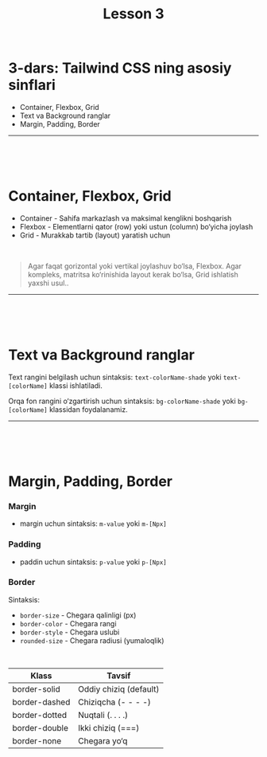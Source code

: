 <h1 style="text-align:center;">Lesson 3</h1>

<br>

# 3-dars: Tailwind CSS ning asosiy sinflari

- Container, Flexbox, Grid
- Text va Background ranglar
- Margin, Padding, Border

<hr><br><br><br>

# Container, Flexbox, Grid

- Container - Sahifa markazlash va maksimal kenglikni boshqarish
- Flexbox - Elementlarni qator (row) yoki ustun (column) bo‘yicha joylash
- Grid - Murakkab tartib (layout) yaratish uchun

<br>

> Agar faqat gorizontal yoki vertikal joylashuv bo‘lsa, Flexbox.
> Agar kompleks, matritsa ko‘rinishida layout kerak bo‘lsa, Grid ishlatish yaxshi usul..

<hr><br><br><br>

# Text va Background ranglar

Text rangini belgilash uchun sintaksis: `text-colorName-shade` yoki `text-[colorName]` klassi ishlatiladi.

Orqa fon rangini o‘zgartirish uchun sintaksis: `bg-colorName-shade` yoki `bg-[colorName]` klassidan foydalanamiz.

<hr><br><br><br>

# Margin, Padding, Border

### Margin

- margin uchun sintaksis: `m-value` yoki `m-[Npx]`


### Padding

- paddin uchun sintaksis: `p-value` yoki `p-[Npx]`


### Border

Sintaksis:

- `border-size` - Chegara qalinligi (px)
- `border-color` - Chegara rangi
- `border-style` - Chegara uslubi
- `rounded-size` - Chegara radiusi (yumaloqlik)


<br>


| Klass         | Tavsif                 |
| ------------- | ---------------------- |
| border-solid  | Oddiy chiziq (default) |
| border-dashed | Chiziqcha (- - - -)    |
| border-dotted | Nuqtali (. . . .)      |
| border-double | Ikki chiziq (===)      |
| border-none   | Chegara yo‘q           |
